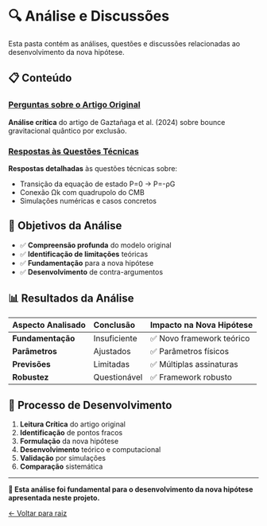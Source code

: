# 🔍 Análise e Discussões

Esta pasta contém as análises, questões e discussões relacionadas ao desenvolvimento da nova hipótese.

## 📋 Conteúdo

### [Perguntas sobre o Artigo Original](questions.md)
**Análise crítica** do artigo de Gaztañaga et al. (2024) sobre bounce gravitacional quântico por exclusão.

### [Respostas às Questões Técnicas](respostas_questions.md)
**Respostas detalhadas** às questões técnicas sobre:
- Transição da equação de estado P=0 → P=-ρG
- Conexão Ωk com quadrupolo do CMB
- Simulações numéricas e casos concretos

## 🎯 Objetivos da Análise

- ✅ **Compreensão profunda** do modelo original
- ✅ **Identificação de limitações** teóricas
- ✅ **Fundamentação** para a nova hipótese
- ✅ **Desenvolvimento** de contra-argumentos

## 📊 Resultados da Análise

| Aspecto Analisado | Conclusão | Impacto na Nova Hipótese |
|:------------------|:----------|:-------------------------|
| **Fundamentação** | Insuficiente | ✅ Novo framework teórico |
| **Parâmetros** | Ajustados | ✅ Parâmetros físicos |
| **Previsões** | Limitadas | ✅ Múltiplas assinaturas |
| **Robustez** | Questionável | ✅ Framework robusto |

## 🔄 Processo de Desenvolvimento

1. **Leitura Crítica** do artigo original
2. **Identificação** de pontos fracos
3. **Formulação** da nova hipótese
4. **Desenvolvimento** teórico e computacional
5. **Validação** por simulações
6. **Comparação** sistemática

---

**📖 Esta análise foi fundamental para o desenvolvimento da nova hipótese apresentada neste projeto.**

[← Voltar para raiz](../README.md)
